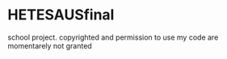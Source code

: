 # HETESAUSfinal
school project. copyrighted and permission to use my code are momentarely not granted
